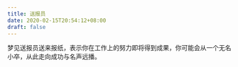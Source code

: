 ```yaml
---
title: 送报员
date: 2020-02-15T20:54:12+08:00
draft: false
---
```


梦见送报员送来报纸，表示你在工作上的努力即将得到成果，你可能会从一个无名小卒，从此走向成功与名声远播。
